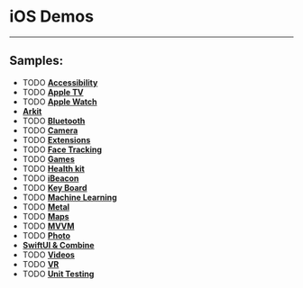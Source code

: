 # iOS Demos

----
Samples:
----
- TODO <a href="/"> **Accessibility**</a> <br />
- TODO <a href="/"> **Apple TV**</a> <br /> 
- TODO <a href="/"> **Apple Watch**</a> <br />
- <a href="/Demos/ARKitDemos"> **Arkit**</a> <br />
- TODO <a href="/"> **Bluetooth**</a> <br />
- TODO <a href="/"> **Camera**</a> <br />
- TODO <a href="/"> **Extensions**</a> <br />
- TODO <a href="/"> **Face Tracking**</a> <br />
- TODO <a href="/"> **Games**</a> <br />
- TODO <a href="/"> **Health kit**</a> <br />
- TODO <a href="/"> **iBeacon**</a> <br />
- TODO <a href="/"> **Key Board**</a> <br />
- TODO <a href="/"> **Machine Learning**</a> <br />
- TODO <a href="/"> **Metal**</a> <br />
- TODO <a href="/"> **Maps**</a> <br />
- TODO <a href="/"> **MVVM**</a> <br />
- TODO <a href="/"> **Photo**</a> <br />
- <a href="/Demos/SwiftUI&Combine"> **SwiftUI & Combine**</a> <br />
- TODO <a href="/"> **Videos**</a> <br />
- TODO <a href="/"> **VR**</a> <br />
- TODO <a href="/"> **Unit Testing**</a> <br />
